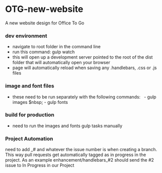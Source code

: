 # OTG-new-website

A new website design for Office To Go

### dev environment

* navigate to root folder in the command line
* run this command: gulp watch
* this will open up a development server pointed to the root of the dist folder that will automatically open your browser
* page will automatically reload when saving any .handlebars, .css or .js files

### image and font files

* these need to be run separately with the following commands:
  &nbsp; - gulp images
  $nbsp; - gulp fonts

### build for production

* need to run the images and fonts gulp tasks manually

### Project Automation

need to add \_# and whatever the issue number is when creating a branch. This way pull requests get automatically tagged as in progress in the project. As an example enhancement/handlebars\_#2 should send the #2 issue to In Progress in our Project
